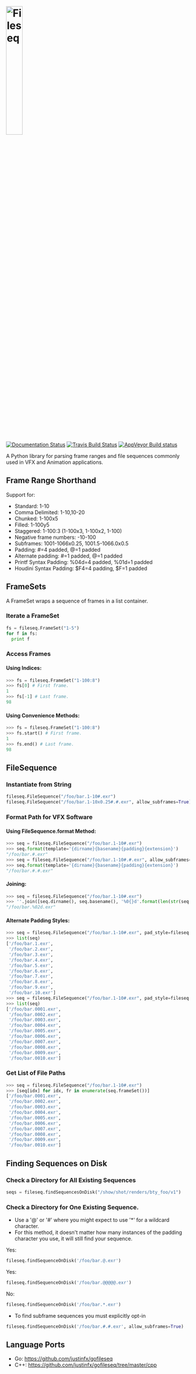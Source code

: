 # <img src="docs/_static/fileseq_large.png" width="30%" height="30%" title="Fileseq" alt="Fileseq">

[![Documentation Status](https://readthedocs.org/projects/fileseq/badge/?version=latest)](http://fileseq.readthedocs.io/en/latest/) [![Travis Build Status](https://api.travis-ci.org/justinfx/fileseq.svg)](https://travis-ci.org/justinfx/fileseq) [![AppVeyor Build status](https://ci.appveyor.com/api/projects/status/87t3pycl3365lnkd?svg=true)](https://ci.appveyor.com/project/justinfx/fileseq)

A Python library for parsing frame ranges and file sequences commonly 
used in VFX and Animation applications.

## Frame Range Shorthand

Support for:

* Standard: 1-10
* Comma Delimited: 1-10,10-20
* Chunked: 1-100x5
* Filled: 1-100y5
* Staggered: 1-100:3 (1-100x3, 1-100x2, 1-100)
* Negative frame numbers: -10-100
* Subframes: 1001-1066x0.25, 1001.5-1066.0x0.5
* Padding: #=4 padded, @=1 padded
* Alternate padding: #=1 padded, @=1 padded
* Printf Syntax Padding: %04d=4 padded, %01d=1 padded
* Houdini Syntax Padding: $F4=4 padding, $F=1 padded

## FrameSets

A FrameSet wraps a sequence of frames in a list container.

### Iterate a FrameSet
```python
fs = fileseq.FrameSet("1-5")
for f in fs:
  print f
```

### Access Frames

#### Using Indices:
```python
>>> fs = fileseq.FrameSet("1-100:8")
>>> fs[0] # First frame.
1
>>> fs[-1] # Last frame.
98
```

#### Using Convenience Methods:
```python
>>> fs = fileseq.FrameSet("1-100:8")
>>> fs.start() # First frame.
1
>>> fs.end() # Last frame.
98
```

## FileSequence

### Instantiate from String
```python
fileseq.FileSequence("/foo/bar.1-10#.exr")
fileseq.FileSequence("/foo/bar.1-10x0.25#.#.exr", allow_subframes=True)
```

### Format Path for VFX Software

#### Using FileSequence.format Method:
```python
>>> seq = fileseq.FileSequence("/foo/bar.1-10#.exr")
>>> seq.format(template='{dirname}{basename}{padding}{extension}') 
"/foo/bar.#.exr"
>>> seq = fileseq.FileSequence("/foo/bar.1-10#.#.exr", allow_subframes=True)
>>> seq.format(template='{dirname}{basename}{padding}{extension}')
"/foo/bar.#.#.exr"
```

#### Joining:
```python
>>> seq = fileseq.FileSequence("/foo/bar.1-10#.exr")
>>> ''.join([seq.dirname(), seq.basename(), '%0{}d'.format(len(str(seq.end()))), seq.extension()])
"/foo/bar.%02d.exr"
```

#### Alternate Padding Styles:
```python
>>> seq = fileseq.FileSequence("/foo/bar.1-10#.exr", pad_style=fileseq.PAD_STYLE_HASH1)
>>> list(seq)
['/foo/bar.1.exr',
 '/foo/bar.2.exr',
 '/foo/bar.3.exr',
 '/foo/bar.4.exr',
 '/foo/bar.5.exr',
 '/foo/bar.6.exr',
 '/foo/bar.7.exr',
 '/foo/bar.8.exr',
 '/foo/bar.9.exr',
 '/foo/bar.10.exr']
>>> seq = fileseq.FileSequence("/foo/bar.1-10#.exr", pad_style=fileseq.PAD_STYLE_HASH4)
>>> list(seq)
['/foo/bar.0001.exr',
 '/foo/bar.0002.exr',
 '/foo/bar.0003.exr',
 '/foo/bar.0004.exr',
 '/foo/bar.0005.exr',
 '/foo/bar.0006.exr',
 '/foo/bar.0007.exr',
 '/foo/bar.0008.exr',
 '/foo/bar.0009.exr',
 '/foo/bar.0010.exr']
```

### Get List of File Paths
```python
>>> seq = fileseq.FileSequence("/foo/bar.1-10#.exr")
>>> [seq[idx] for idx, fr in enumerate(seq.frameSet())]
['/foo/bar.0001.exr',
 '/foo/bar.0002.exr',
 '/foo/bar.0003.exr',
 '/foo/bar.0004.exr',
 '/foo/bar.0005.exr',
 '/foo/bar.0006.exr',
 '/foo/bar.0007.exr',
 '/foo/bar.0008.exr',
 '/foo/bar.0009.exr',
 '/foo/bar.0010.exr']
```

## Finding Sequences on Disk

### Check a Directory for All Existing Sequences
```python
seqs = fileseq.findSequencesOnDisk("/show/shot/renders/bty_foo/v1")
```

### Check a Directory for One Existing Sequence.
* Use a '@' or '#' where you might expect to use '*' for a wildcard character. 
* For this method, it doesn't matter how many instances of the padding character you use, it will still find your sequence.

Yes:
```python
fileseq.findSequenceOnDisk('/foo/bar.@.exr')
```
Yes:
```python
fileseq.findSequenceOnDisk('/foo/bar.@@@@@.exr')
```
No: 
```python
fileseq.findSequenceOnDisk('/foo/bar.*.exr')
```

* To find subframe sequences you must explicitly opt-in
```python
fileseq.findSequenceOnDisk('/foo/bar.#.#.exr', allow_subframes=True)
```

## Language Ports

* Go: https://github.com/justinfx/gofileseq
* C++: https://github.com/justinfx/gofileseq/tree/master/cpp

